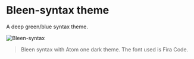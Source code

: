 # Bleen-syntax theme

A deep green/blue syntax theme.

![Bleen-syntax](http://i.imgur.com/8WP67uw.png)

> Bleen syntax with Atom one dark theme. The font used is Fira Code.
